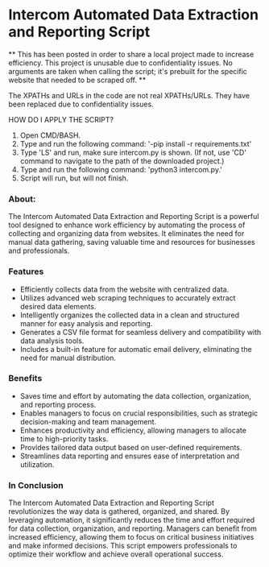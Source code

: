 # Intercom Automated Data Extraction and Reporting Script

**
This has been posted in order to share a local project made to increase efficiency.
This project is unusable due to confidentiality issues.
No arguments are taken when calling the script; it's prebuilt for the specific website that needed to be scraped off.
**

The XPATHs and URLs in the code are not real XPATHs/URLs. They have been replaced due to confidentiality issues.

HOW DO I APPLY THE SCRIPT?

1. Open CMD/BASH.
2. Type and run the following command:  '-pip install -r requirements.txt'
3. Type 'LS' and run, make sure intercom.py is shown. (If not, use 'CD' command to navigate to the path of the downloaded project.)
4. Type and run the following command:  'python3 intercom.py.'
5. Script will run, but will not finish. 

### About: 

The Intercom Automated Data Extraction and Reporting Script is a powerful tool designed to enhance work efficiency by automating the process of collecting and organizing data from websites. It eliminates the need for manual data gathering, saving valuable time and resources for businesses and professionals.

### Features

- Efficiently collects data from the website with centralized data.
- Utilizes advanced web scraping techniques to accurately extract desired data elements.
- Intelligently organizes the collected data in a clean and structured manner for easy analysis and reporting.
- Generates a CSV file format for seamless delivery and compatibility with data analysis tools.
- Includes a built-in feature for automatic email delivery, eliminating the need for manual distribution.

### Benefits

- Saves time and effort by automating the data collection, organization, and reporting process.
- Enables managers to focus on crucial responsibilities, such as strategic decision-making and team management.
- Enhances productivity and efficiency, allowing managers to allocate time to high-priority tasks.
- Provides tailored data output based on user-defined requirements.
- Streamlines data reporting and ensures ease of interpretation and utilization.

### In Conclusion

The Intercom Automated Data Extraction and Reporting Script revolutionizes the way data is gathered, organized, and shared. By leveraging automation, it significantly reduces the time and effort required for data collection, organization, and reporting. Managers can benefit from increased efficiency, allowing them to focus on critical business initiatives and make informed decisions. This script empowers professionals to optimize their workflow and achieve overall operational success.
